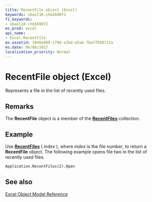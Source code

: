 ```yaml
---
title: RecentFile object (Excel)
keywords: vbaxl10.chm169072
f1_keywords:
- vbaxl10.chm169072
ms.prod: excel
api_name:
- Excel.RecentFile
ms.assetid: 39d0a969-179d-a7bd-e5ab-7baf7930712a
ms.date: 06/08/2017
localization_priority: Normal
---
```



# RecentFile object (Excel)

Represents a file in the list of recently used files.


## Remarks

 The **RecentFile** object is a member of the **[RecentFiles](Excel.RecentFiles.md)** collection.


## Example

Use  **[RecentFiles](Excel.Application.RecentFiles.md)** ( _index_ ), where _index_ is the file number, to return a **RecentFile** object. The following example opens file two in the list of recently used files.


```vb
Application.RecentFiles(2).Open
```


## See also


[Excel Object Model Reference](overview/Excel/object-model.md)



